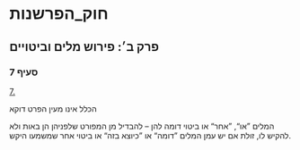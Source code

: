 # חוק_הפרשנות

## פרק ב׳: פירוש מלים וביטויים

### סעיף 7

[7.](https://he.wikisource.org/wiki/חוק_הפרשנות#סעיף_7)

הכלל אינו מעין הפרט דוקא

המלים ”או“, ”אחר“ או ביטוי דומה להן – להבדיל מן המפורט שלפניהן הן באות ולא להקיש לו, זולת אם יש עמן המלים ”דומה“ או ”כיוצא בזה“ או ביטוי אחר שמשמעו היקש.
